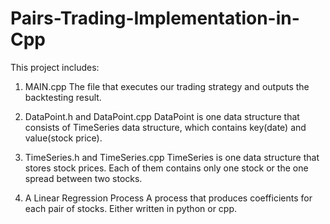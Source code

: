 # Pairs-Trading-Implementation-in-Cpp

This project includes:
  1. MAIN.cpp
    The file that executes our trading strategy and outputs the backtesting
    result.

  2. DataPoint.h and DataPoint.cpp
    DataPoint is one data structure that consists of TimeSeries data structure,
    which contains key(date) and value(stock price).

  3. TimeSeries.h and TimeSeries.cpp
    TimeSeries is one data structure that stores stock prices. Each of them
    contains only one stock or the one spread between two stocks.

  4. A Linear Regression Process
    A process that produces coefficients for each pair of stocks. Either written
    in python or cpp.
